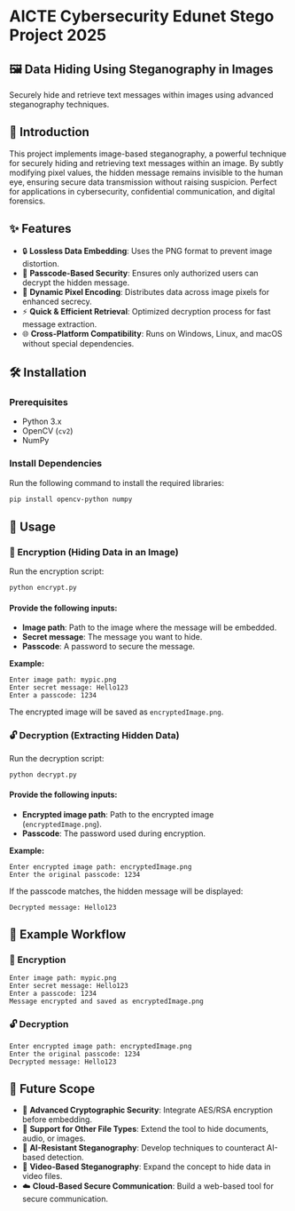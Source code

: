 # AICTE Cybersecurity Edunet Stego Project 2025  

## 🖼️ Data Hiding Using Steganography in Images  
Securely hide and retrieve text messages within images using advanced steganography techniques.  

## 🌟 Introduction  
This project implements image-based steganography, a powerful technique for securely hiding and retrieving text messages within an image. By subtly modifying pixel values, the hidden message remains invisible to the human eye, ensuring secure data transmission without raising suspicion. Perfect for applications in cybersecurity, confidential communication, and digital forensics.  

## ✨ Features  
- 🔒 **Lossless Data Embedding**: Uses the PNG format to prevent image distortion.  
- 🔑 **Passcode-Based Security**: Ensures only authorized users can decrypt the hidden message.  
- 🎨 **Dynamic Pixel Encoding**: Distributes data across image pixels for enhanced secrecy.  
- ⚡ **Quick & Efficient Retrieval**: Optimized decryption process for fast message extraction.  
- 🌐 **Cross-Platform Compatibility**: Runs on Windows, Linux, and macOS without special dependencies.  

## 🛠️ Installation  
### Prerequisites  
- Python 3.x  
- OpenCV (`cv2`)  
- NumPy  

### Install Dependencies  
Run the following command to install the required libraries:  

```sh
pip install opencv-python numpy
```

## 🚀 Usage  
### 🔐 Encryption (Hiding Data in an Image)  
Run the encryption script:  

```sh
python encrypt.py
```

#### Provide the following inputs:  
- **Image path**: Path to the image where the message will be embedded.  
- **Secret message**: The message you want to hide.  
- **Passcode**: A password to secure the message.  

**Example:**  
```plaintext
Enter image path: mypic.png
Enter secret message: Hello123
Enter a passcode: 1234
```
The encrypted image will be saved as `encryptedImage.png`.  

### 🔓 Decryption (Extracting Hidden Data)  
Run the decryption script:  

```sh
python decrypt.py
```

#### Provide the following inputs:  
- **Encrypted image path**: Path to the encrypted image (`encryptedImage.png`).  
- **Passcode**: The password used during encryption.  

**Example:**  
```plaintext
Enter encrypted image path: encryptedImage.png
Enter the original passcode: 1234
```
If the passcode matches, the hidden message will be displayed:  

```plaintext
Decrypted message: Hello123
```

## 📂 Example Workflow  
### 🔐 Encryption  
```plaintext
Enter image path: mypic.png
Enter secret message: Hello123
Enter a passcode: 1234
Message encrypted and saved as encryptedImage.png
```

### 🔓 Decryption  
```plaintext
Enter encrypted image path: encryptedImage.png
Enter the original passcode: 1234
Decrypted message: Hello123
```

## 🔮 Future Scope  
- 🔐 **Advanced Cryptographic Security**: Integrate AES/RSA encryption before embedding.  
- 📁 **Support for Other File Types**: Extend the tool to hide documents, audio, or images.  
- 🤖 **AI-Resistant Steganography**: Develop techniques to counteract AI-based detection.  
- 🎥 **Video-Based Steganography**: Expand the concept to hide data in video files.  
- ☁️ **Cloud-Based Secure Communication**: Build a web-based tool for secure communication.  
